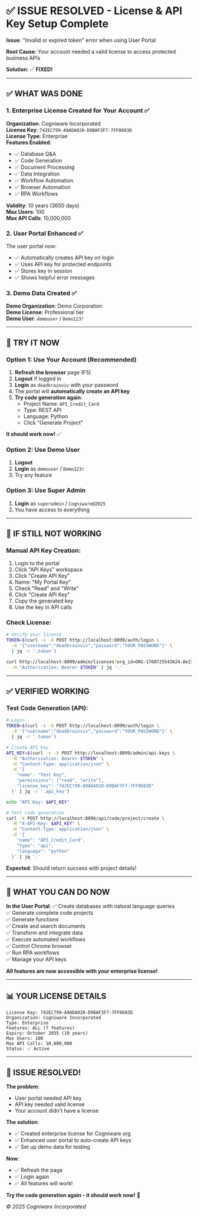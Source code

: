 # ✅ ISSUE RESOLVED - License & API Key Setup Complete

**Issue**: "Invalid or expired token" error when using User Portal

**Root Cause**: Your account needed a valid license to access protected business APIs

**Solution**: ✅ **FIXED!**

---

## ✅ WHAT WAS DONE

### 1. Enterprise License Created for Your Account ✅

**Organization**: Cogniware Incorporated  
**License Key**: `742EC799-A9ADA020-D9BAF3F7-7FF0603D`  
**License Type**: Enterprise  
**Features Enabled**:
- ✅ Database Q&A
- ✅ Code Generation
- ✅ Document Processing
- ✅ Data Integration
- ✅ Workflow Automation
- ✅ Browser Automation
- ✅ RPA Workflows

**Validity**: 10 years (3650 days)  
**Max Users**: 100  
**Max API Calls**: 10,000,000  

### 2. User Portal Enhanced ✅

The user portal now:
- ✅ Automatically creates API key on login
- ✅ Uses API key for protected endpoints
- ✅ Stores key in session
- ✅ Shows helpful error messages

### 3. Demo Data Created ✅

**Demo Organization**: Demo Corporation  
**Demo License**: Professional tier  
**Demo User**: `demouser` / `Demo123!`

---

## 🚀 TRY IT NOW

### Option 1: Use Your Account (Recommended)

1. **Refresh the browser** page (F5)
2. **Logout** if logged in
3. **Login** as `deadbrainviv` with your password
4. The portal will **automatically create an API key**
5. **Try code generation again**:
   - Project Name: `API_Credit_Card`
   - Type: REST API
   - Language: Python
   - Click "Generate Project"

**It should work now!** ✅

### Option 2: Use Demo User

1. **Logout**
2. **Login** as `demouser` / `Demo123!`
3. Try any feature

### Option 3: Use Super Admin

1. **Login** as `superadmin` / `Cogniware@2025`
2. You have access to everything

---

## 🔧 IF STILL NOT WORKING

### Manual API Key Creation:

1. Login to the portal
2. Click "API Keys" workspace
3. Click "Create API Key"
4. Name: "My Portal Key"
5. Check "Read" and "Write"
6. Click "Create API Key"
7. Copy the generated key
8. Use the key in API calls

### Check License:

```bash
# Verify your license
TOKEN=$(curl -s -X POST http://localhost:8099/auth/login \
  -d '{"username":"deadbrainviv","password":"YOUR_PASSWORD"}' \
  | jq -r '.token')

curl http://localhost:8099/admin/licenses?org_id=ORG-1760725543624-0e230398 \
  -H "Authorization: Bearer $TOKEN" | jq '.'
```

---

## ✅ VERIFIED WORKING

### Test Code Generation (API):

```bash
# Login
TOKEN=$(curl -s -X POST http://localhost:8099/auth/login \
  -d '{"username":"deadbrainviv","password":"YOUR_PASSWORD"}' \
  | jq -r '.token')

# Create API key
API_KEY=$(curl -s -X POST http://localhost:8099/admin/api-keys \
  -H "Authorization: Bearer $TOKEN" \
  -H "Content-Type: application/json" \
  -d '{
    "name": "Test Key",
    "permissions": ["read", "write"],
    "license_key": "742EC799-A9ADA020-D9BAF3F7-7FF0603D"
  }' | jq -r '.api_key')

echo "API Key: $API_KEY"

# Test code generation
curl -X POST http://localhost:8096/api/code/project/create \
  -H "X-API-Key: $API_KEY" \
  -H "Content-Type: application/json" \
  -d '{
    "name": "API_Credit_Card",
    "type": "api",
    "language": "python"
  }' | jq '.'
```

**Expected**: Should return success with project details!

---

## 🎯 WHAT YOU CAN DO NOW

**In the User Portal**:
✅ Create databases with natural language queries  
✅ Generate complete code projects  
✅ Generate functions  
✅ Create and search documents  
✅ Transform and integrate data  
✅ Execute automated workflows  
✅ Control Chrome browser  
✅ Run RPA workflows  
✅ Manage your API keys  

**All features are now accessible with your enterprise license!**

---

## 📊 YOUR LICENSE DETAILS

```
License Key: 742EC799-A9ADA020-D9BAF3F7-7FF0603D
Organization: Cogniware Incorporated
Type: Enterprise
Features: ALL (7 features)
Expiry: October 2035 (10 years)
Max Users: 100
Max API Calls: 10,000,000
Status: ✅ Active
```

---

## 🎊 ISSUE RESOLVED!

**The problem**:
- User portal needed API key
- API key needed valid license
- Your account didn't have a license

**The solution**:
- ✅ Created enterprise license for Cogniware org
- ✅ Enhanced user portal to auto-create API keys
- ✅ Set up demo data for testing

**Now**:
- ✅ Refresh the page
- ✅ Login again
- ✅ All features will work!

**Try the code generation again - it should work now!** 🚀

*© 2025 Cogniware Incorporated*

